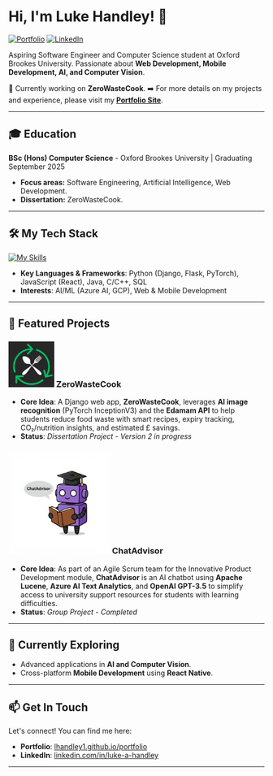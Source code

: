 # Hi, I'm Luke Handley! 👋

<a href="https://lhandley1.github.io/portfolio/" target="_blank"><img src="https://img.shields.io/badge/View_My_Portfolio-4B8BBE?style=for-the-badge&logo=google-chrome&logoColor=white" alt="Portfolio"/></a>
<a href="https://www.linkedin.com/in/luke-a-handley/" target="_blank"><img src="https://img.shields.io/badge/LinkedIn-0077B5?style=for-the-badge&logo=linkedin&logoColor=white" alt="LinkedIn"/></a>

Aspiring Software Engineer and Computer Science student at Oxford Brookes University.
Passionate about **Web Development, Mobile Development, AI, and Computer Vision**.

🚀 Currently working on **ZeroWasteCook**.
➡️ For more details on my projects and experience, please visit my **[Portfolio Site](https://lhandley1.github.io/portfolio/)**.

---

## 🎓 Education

**BSc (Hons) Computer Science** - Oxford Brookes University | Graduating September 2025
* **Focus areas:** Software Engineering, Artificial Intelligence, Web Development.
* **Dissertation:** ZeroWasteCook.

---

## 🛠️ My Tech Stack

[![My Skills](https://skillicons.dev/icons?i=py,django,flask,pytorch,html,css,js,react,sqlite,java,c,cpp,r,ai,azure,gcp,figma,blender,git&perline=8)](https://skillicons.dev)

* **Key Languages & Frameworks**: Python (Django, Flask, PyTorch), JavaScript (React), Java, C/C++, SQL
* **Interests**: AI/ML (Azure AI, GCP), Web & Mobile Development

---

## 📂 Featured Projects

### <img alt="ZeroWasteCook Logo" src="https://github.com/lhandley1/assets/blob/main/DarkZeroWasteCookLogo.png" width="90" /> ZeroWasteCook
* **Core Idea**: A Django web app, **ZeroWasteCook**, leverages **AI image recognition** (PyTorch InceptionV3) and the **Edamam API** to help students reduce food waste with smart recipes, expiry tracking, CO₂/nutrition insights, and estimated £ savings.
* **Status**: *Dissertation Project - Version 2 in progress*

### <img alt="ChatAdvisor Logo" src="https://github.com/lhandley1/assets/blob/main/ChatAdvisor.png" width="200" /> ChatAdvisor
* **Core Idea**: As part of an Agile Scrum team for the Innovative Product Development module, **ChatAdvisor** is an AI chatbot using **Apache Lucene**, **Azure AI Text Analytics**, and **OpenAI GPT-3.5** to simplify access to university support resources for students with learning difficulties.
* **Status**: *Group Project - Completed*

---

## 🌱 Currently Exploring
* Advanced applications in **AI and Computer Vision**.
* Cross-platform **Mobile Development** using **React Native**.

---

## 📫 Get In Touch

Let's connect! You can find me here:
* **Portfolio**: [lhandley1.github.io/portfolio](https://lhandley1.github.io/portfolio/)
* **LinkedIn**: [linkedin.com/in/luke-a-handley](https://www.linkedin.com/in/luke-a-handley/)

---
